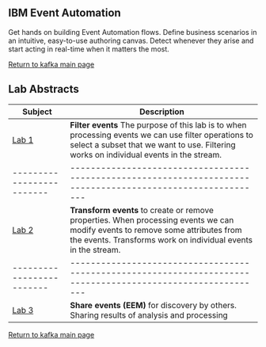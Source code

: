 ## IBM Event Automation
Get hands on building Event Automation flows.  Define business scenarios in an intuitive, easy-to-use authoring canvas. Detect whenever they arise and start acting in real-time when it matters the most. 

[Return to kafka main page](../index.md#lab-abstracts)

## Lab Abstracts

|  Subject                            | Description                                            |                                                               
|-------------------------|------------------------------------------------------------------------------------------------------------|
| [Lab 1](Lab_1/ReadMeX.md)       |**Filter events** The purpose of this lab is to when processing events we can use filter operations to select a subset that we want to use. Filtering works on individual events in the stream.
|-------------------------|------------------------------------------------------------------------------------------------------------|
| [Lab 2](Lab_2/ReadMe.md)       |**Transform events** to create or remove properties.  When processing events we can modify events to remove some attributes from the events. Transforms work on individual events in the stream.
|-------------------------|------------------------------------------------------------------------------------------------------------|
| [Lab 3](Lab_3/ReadMe.md)       |**Share events (EEM)** for discovery by others.  Sharing results of analysis and processing


[Return to kafka main page](../index.md#lab-abstracts)